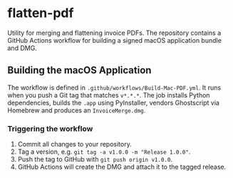# flatten-pdf

Utility for merging and flattening invoice PDFs. The repository contains a
GitHub Actions workflow for building a signed macOS application bundle and DMG.

## Building the macOS Application

The workflow is defined in `.github/workflows/Build-Mac-PDF.yml`. It runs when
you push a Git tag that matches `v*.*.*`. The job installs Python dependencies,
builds the `.app` using PyInstaller, vendors Ghostscript via Homebrew and
produces an `InvoiceMerge.dmg`.

### Triggering the workflow

1. Commit all changes to your repository.
2. Tag a version, e.g. `git tag -a v1.0.0 -m "Release 1.0.0"`.
3. Push the tag to GitHub with `git push origin v1.0.0`.
4. GitHub Actions will create the DMG and attach it to the tagged release.

